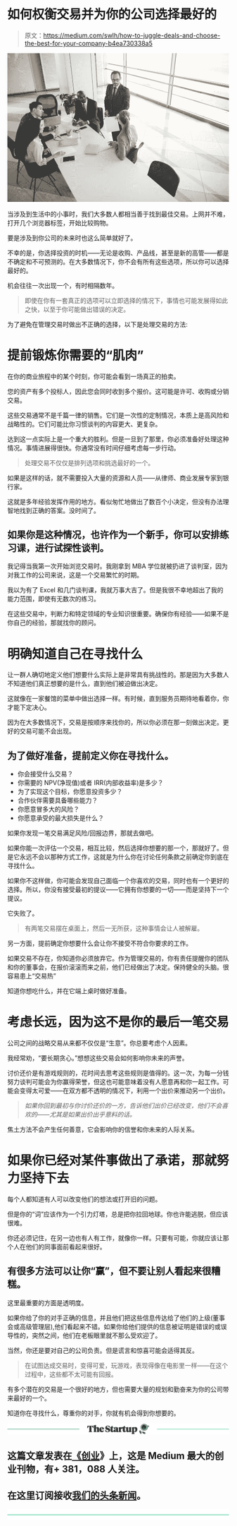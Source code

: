 # 如何权衡交易并为你的公司选择最好的

> 原文：<https://medium.com/swlh/how-to-juggle-deals-and-choose-the-best-for-your-company-b4ea730338a5>

![](img/bdf95ca20f0c8c0c3b0408b77eecfa17.png)

当涉及到生活中的小事时，我们大多数人都相当善于找到最佳交易。上网并不难，打开几个浏览器标签，开始比较购物。

要是涉及到你公司的未来时也这么简单就好了。

不幸的是，你选择投资的时机——无论是收购、产品线，甚至是新的高管——都是不确定和不可预测的。在大多数情况下，你不会有所有这些选项，所以你可以选择最好的。

机会往往一次出现一个，有时相隔数年。

> 即使在你有一套真正的选项可以立即选择的情况下，事情也可能发展得如此之快，以至于你可能做出错误的决定。

为了避免在管理交易时做出不正确的选择，以下是处理交易的方法:

# **提前锻炼你需要的“肌肉”**

在你的商业旅程中的某个时刻，你可能会看到一场真正的拍卖。

您的资产有多个投标人，因此您会同时收到多个报价。这可能是许可、收购或分销交易。

这些交易通常不是千篇一律的销售。它们是一次性的定制情况，本质上是高风险和战略性的。它们可能比你习惯谈判的内容更大、更复杂。

达到这一点实际上是一个重大的胜利。但是一旦到了那里，你必须准备好处理这种情况。事情进展得很快。你通常没有时间仔细考虑每一步行动。

> 处理交易不仅仅是排列选项和挑选最好的一个。

如果是这样的话，就不需要投入大量的资源和人员——从律师、商业发展专家到银行家。

这就是多年经验发挥作用的地方。看似匆忙地做出了数百个小决定，但没有办法理智地找到正确的答案。没时间了。

## **如果你是这种情况，也许作为一个新手，你可以安排练习课，进行试探性谈判。**

我记得当我第一次开始浏览交易时。我刚拿到 MBA 学位就被扔进了谈判室，因为对我工作的公司来说，这是一个交易繁忙的时期。

我以为有了 Excel 和几门谈判课，我就万事大吉了。但是我很不幸地超出了我的能力范围，即使有无数次的练习。

在这些交易中，判断力和特定领域的专业知识很重要。确保你有经验——如果不是你自己的经验，那就找你的顾问。

# **明确知道自己在寻找什么**

让一群人确切地定义他们想要什么实际上是非常具有挑战性的。那是因为大多数人不知道他们真正想要的是什么，直到他们被迫做出决定。

这就像在一家餐馆的菜单中做出选择一样。有时候，直到服务员期待地看着你，你才能下定决心。

因为在大多数情况下，交易是按顺序来找你的，所以你必须在那一刻做出决定。更好的交易可能不会出现。

## 为了做好准备，提前定义你在寻找什么。

*   你会接受什么交易？
*   你需要的 NPV(净现值)或者 IRR(内部收益率)是多少？
*   为了实现这个目标，你愿意投资多少？
*   合作伙伴需要具备哪些能力？
*   你愿意冒多大的风险？
*   你愿意承受的最大损失是什么？

如果你发现一笔交易满足风险/回报边界，那就去做吧。

如果你能一次评估一个交易，相互比较，然后选择你想要的那一个，那就好了。但是它永远不会以那种方式工作，这就是为什么你在讨论任何条款之前确定你到底在寻找什么。

如果你不这样做，你可能会发现自己面临一个你喜欢的交易，同时也有一个更好的选择。所以，你没有接受最初的提议——它拥有你想要的一切——而是坚持下一个提议。

它失败了。

> 有两笔交易摆在桌面上，然后一无所获，这种事情会让人被解雇。

另一方面，提前确定你想要什么会让你不接受不符合你要求的工作。

如果交易不存在，你知道你必须放弃它。作为管理交易的，你有责任提醒你的团队和你的董事会，在报价滚滚而来之前，他们已经做出了决定。保持健全的头脑。很容易患上“交易热”

知道你想吃什么，并在它端上桌时做好准备。

# **考虑长远，因为这不是你的最后一笔交易**

公司之间的战略交易从来都不仅仅是“生意”。你总要考虑个人因素。

我经常劝，“要长期贪心。”想想这些交易会如何影响你未来的声誉。

讨价还价是有游戏规则的，花时间去思考这些规则是值得的。这一次，为每一分钱努力谈判可能会为你赢得荣誉，但这也可能意味着没有人愿意再和你一起工作。可能会变得太可爱——在双方都不透明的情况下，利用一个出价来推动另一个出价。

> *如果你回到最初与你讨价还价的一方，告诉他们出价已经改变，他们不会喜欢的——尤其是如果出价出乎意料的话。*

焦土方法不会产生任何善意，它会影响你的信誉和你未来的人际关系。

# **如果你已经对某件事做出了承诺，那就努力坚持下去**

每个人都知道有人可以改变他们的想法或打开旧的问题。

但是你的“词”应该作为一个引力灯塔，总是把你拉回地球。你也许能逃脱，但应该很难。

你还必须记住，在另一边也有人有工作，就像你一样。只要有可能，你就应该让那个人在他们的同事面前看起来很好。

## 有很多方法可以让你“赢”，但不要让别人看起来很糟糕。

这里最重要的方面是透明度。

如果你给了你的对手正确的信息，并且他们把这些信息传达给了他们的上级(董事会或高级管理层),他们看起来不错。如果你给他们提供的信息被证明是错误的或误导性的，突然之间，他们在老板眼里就不那么受欢迎了。

当然，你还是要对自己的公司负责。但是谎言和惊喜可能会适得其反。

> 在试图达成交易时，变得可爱，玩游戏，表现得像在电影里一样——在这个过程中，这些都不太可能有回报。

有多个潜在的交易是一个很好的地方，但也需要大量的规划和勤奋来为你的公司带来最好的一个。

知道你在寻找什么，尊重你的对手，你就有机会得到你想要的。

[![](img/308a8d84fb9b2fab43d66c117fcc4bb4.png)](https://medium.com/swlh)

## 这篇文章发表在[《创业](https://medium.com/swlh)》上，这是 Medium 最大的创业刊物，有+ 381，088 人关注。

## 在这里订阅接收[我们的头条新闻](http://growthsupply.com/the-startup-newsletter/)。

[![](img/b0164736ea17a63403e660de5dedf91a.png)](https://medium.com/swlh)